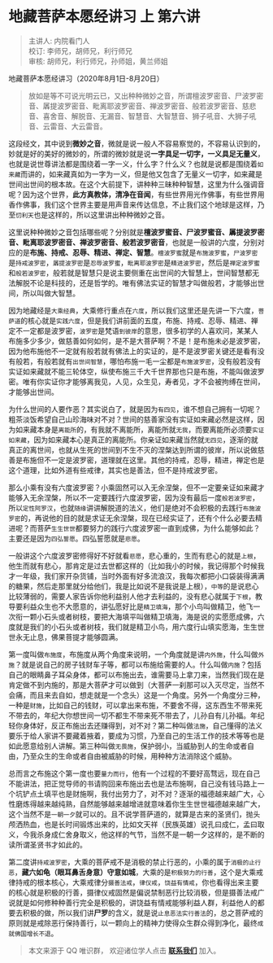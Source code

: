 # 地藏菩萨本愿经讲习 上 第六讲

> 主讲人: 内院看门人 <br />
> 校订: 李师兄，胡师兄，利行师兄 <br />
> 审核: 胡师兄，利行师兄，孙师姐，黄兰师姐 <br />

地藏菩萨本愿经讲习（2020年8月1日-8月20日）

> 放如是等不可说光明云已，又出种种微妙之音，所谓檀波罗密音、尸波罗密音、羼提波罗密音、毗离耶波罗密音、禅波罗密音、般若波罗密音、慈悲音、喜舍音、解脱音、无漏音、智慧音、大智慧音、狮子吼音、大狮子吼音、云雷音、大云雷音。

这段经文，其中说到**微妙之音**，微就是说一般人不容易察觉的，不容易认识到的，妙就是好的美好的微妙的，所谓的微妙就是说**一字具足一切字，一义具足无量义**，也就是说世尊讲法都是围绕着一字一义，什么字？什么义？也就是说都是围绕着`如来藏`而讲的，如来藏真如为一字为一义，但是他又包含了无量义一切字，如来藏是世间出世间的根本故。在这个大前提下，讲种种三昧种种智慧，这里为什么强调音呢？因为这个世界，**此方真教体，清净在音闻**，有些世界用光作佛事，有些世界用香作佛事，我们这个世界主要是用声音来传达信息，不止我们这个地球是这样，乃至`忉利天`也是这样的，所以这里讲出种种微妙之音。

这里说种种微妙之音包括哪些呢？分别就是**檀波罗蜜音、尸波罗蜜音、羼提波罗密音、毗离耶波罗密音、禅波罗密音、般若波罗密音**，也就是一般讲的六度，分别对应的是**布施、持戒、忍辱、精进、禅定、智慧**。`檀波罗蜜`就是`布施波罗蜜`，`尸波罗密`是`持戒波罗密`，`羼提波罗密`是`忍辱波罗蜜`，`毗离耶波罗密`是`精进波罗密`，然后是`禅定波罗蜜`和`般若波罗密`，般若就是智慧只是说主要侧重在出世间的大智慧上，世间智慧都无法解脱不论是科技的，还是哲学的。唯有佛法实证的智慧才叫做般若，才能够出世间，所以叫做大智慧。

因为地藏经是`大乘经典`，大乘修行重点在`六度`，所以我们这里还是先讲一下六度，`菩萨道`的核心就是`实践六度`，但是我们讲前面的五度，布施、持戒、忍辱、精进、禅定不一定都是波罗密，`波罗密`是梵语`到彼岸`的意思，很多初学的人喜欢问，某某人布施多少多少，做慈善如何如何，是不是大菩萨啊？不是！是布施未必是波罗密，因为他布施他不一定就有般若就有佛法上的实证的，是不是波罗密关键还是看有没有般若，有般若就有`出世间智慧`，哪怕布施一毛一尘都是`布施波罗密`，没有般若没有实证如来藏就不能三轮体空，纵使布施三千大千世界那也只是布施，不能叫做波罗密。唯有你实证你才能够离我见，人见，众生见，寿者见，才不会被拘缚在世间，才能够出世间。

为什么世间的人要作恶？其实说白了，就是因为`有四见`，谁不想自己拥有一切呢？粗茶淡饭希望自己山珍海味对不对？世间的慈善家没有实证如来藏必然是这样，因为如来藏本身是`离能所`的，有我就不离能所，离能所就`无我`，而要离能所必须要`实证如来藏`，因为如来藏本心是真正的离能所。你亲证如来藏当然就`无四见`，逐渐的就真正的离世间，也就从生死的世间到不生不灭的涅槃达到所谓的彼岸，所以说做慈善是布施但不一定是波罗密，道理就在这里。其他的持戒，忍辱，精进，禅定也是这个道理，比如外道有些戒律，其实也是善法，但不是持戒波罗密。

那么小乘有没有六度波罗密？小乘固然可以入无余涅槃，但不一定要亲证如来藏才能够入无余涅槃，所以不一定要践行六度波罗密，因为没有最后一度`般若波罗密`，所以`定性阿罗汉`，也就`随缘`讲讲解脱道的法义，他们是绝对不会积极的去践行`布施波罗密`的，再说他的目的就是求证无余涅槃，现在已经实证了，还有个什么必要去精进呢？而菩萨`生生世世`都要努力的践行六度波罗密一直到成佛，为什么能够如此？主要还是因为`四弘誓愿`。四弘誓愿就是`悲愿`。

一般讲这个六度波罗密修得好不好就看`悲愿`，悲心重的，生而有悲心的就是`上根`，他生而就有悲心，那肯定是过去世都这样的（比如我小的时候，我记得那个时候我才一年级，我们家开杂货铺，当时外面有好多流浪汉，我每次都把小口袋装得满满的糖果，然后走那里就分给他们，我是比如说不是我说是上根），`中等`的是说悲心比较薄弱的，需要人家告诉你他利益别人他才去利益的，没有悲心就属于`下根`，教导要利益众生也不大愿意的，讲弘愿好比是`精卫填海`，那个小鸟叫做精卫，他飞一次衔一颗小石头或者树枝，要把大海填平叫做精卫填海，海是说的实愿愿成佛，六度就是我们的小石头或者树枝，我们就是精卫小鸟，用六度行山填实愿海，生生世世永无止息，佛果菩提才能够圆满。

第一度叫做`布施度`，布施度从两个角度来说明，一个角度就是讲`内外施`，什么叫做`外施`？就是说自己的房子钱财车子等，都可以布施给需要的人。什么叫做`内施`？包括自己的眼睛鼻子耳朵身体，都可以布施出去，谁需要马上拿刀来，当然我们现在是肯定做不到内施的，那是大菩萨才可以做到（大菩萨一刹那可以入灭尽定，当然不会痛，而且来去自如，想走就是一个念头）这是一个角度。另外一个角度分三种，一种是`财施`，比如自己的钱财，可以拿出来布施，不要舍不得，这东西生不带来死不带去的，年纪大你想世间一切不都生不带来死不带去了，儿孙自有儿孙福。年纪轻你身体好，反正布施出去还赚得到，对不对？第二种叫做`法施`，自己懂得的法义要乐于给人家讲不要藏着掖着，要成为习惯，乃至自己的生活工作的技术等等也是如此愿意给别人讲解。第三种叫做`无畏施`，保护弱小，当威胁到人的生命或者自由，乃至众生的生命或者自由被威胁的时候，用种种方法消除这个威胁。

总而言之布施这个第一度也要`量力而行`，他有一个过程的不要好高骛远，现在自己不能讲法，把正觉导师的书请购回来布施出去也是法布施啊，自己没有钱马路上一个坑铲点土填平也是财施啊，我付出劳力了，对不对？逐渐的福德越来越广大，心性磨炼得越来越纯熟，自然能够越来越增进就意味着你生生世世福德越来越广大，这个当然不是`一朝一夕`就可以的。且不说学菩萨道的，就算是古来的圣贤们，抛头颅洒热血，也是长时间锻炼出来的，比如文天祥（民族英雄）说孔曰成仁，孟曰取义，今我杀身成仁舍身取义，他这样的气节，当然不是一朝一夕这样的，是不断的读所谓圣贤书才如此的。

第二度讲`持戒波罗密`，大乘的菩萨戒不是消极的禁止行恶的，小乘的属于`消极的止行恶`，**藏六如龟（眼耳鼻舌身意）守意如城**，大乘的是`积极努力的行善`，这个是大乘戒律持戒的根本核心，大乘戒律分`摄善法戒`，`律仪戒`，`饶益有情戒`，你也看得出来主要的核心就是积极的行善，摄律仪戒固然是偏说禁制恶行比较消极，但是摄善法戒广说就是如何修种种善行完全是积极的，讲饶益有情戒能够利益人群，利益他人的都要去积极的做，所以我们讲**尸罗**的含义，就是说`止息恶法实行善法`的，总之菩萨戒的原则就是戒除恶行保持善行，以一颗向上的精神力使得众生群众得到净化，最终`成就佛国增长不退`。

> 本文来源于 QQ 唯识群， 欢迎诸位学人点击 **[联系我们](https://mp.weixin.qq.com/s/lZCfWjmLjgNR165Tx4_bCQ)** 加入。
